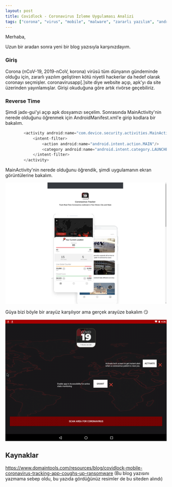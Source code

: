 ```yaml
---
layout: post
title: Covidlock - Coronavirus İzleme Uygulaması Analizi
tags: ["corona", "virus", "mobile", "malware", "zararlı yazılım", "android", "uygulama", "covidlock"]
---
```


Merhaba,

Uzun bir aradan sonra yeni bir blog yazısıyla karşınızdayım.

### Giriş

Corona (nCoV-19, 2019-nCoV, korona) virüsü tüm dünyanın gündeminde olduğu için, zararlı yazılım geliştiren kötü niyetli hackerlar da hedef olarak coronayı seçmişler. coronavirusapp[.]site diye website açıp, apk'yı da site üzerinden yayınlamışlar. Girişi okuduğuna göre artık rivörse geçebiliriz.

### Reverse Time

Şimdi jadx-gui'yi açıp apk dosyamızı seçelim. Sonrasında MainActivity'nin nerede olduğunu öğrenmek için AndroidManifest.xml'e girip kodlara bir bakalım.

```java
        <activity android:name="com.device.security.activities.MainActivity" android:excludeFromRecents="true">
            <intent-filter>
                <action android:name="android.intent.action.MAIN"/>
                <category android:name="android.intent.category.LAUNCHER"/>
            </intent-filter>
        </activity>
```
MainActivity'nin nerede olduğunu öğrendik, şimdi uygulamanın ekran görüntülerine bakalım.


<img src="corona-landing.png" alt="coronavirus app landing" border="0">

Güya bizi böyle bir arayüz karşılıyor ama gerçek arayüze bakalım :smirk:

<img src="corona-main.png" alt="coronavirus app landing" border="0" copyright="DomainTools">




## Kaynaklar

https://www.domaintools.com/resources/blog/covidlock-mobile-coronavirus-tracking-app-coughs-up-ransomware (Bu blog yazısını yazmama sebep oldu, bu yazıda gördüğünüz resimler de bu siteden alındı)
